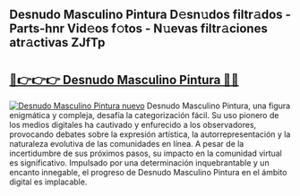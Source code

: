 ## Desnudo Masculino Pintura D𝚎sn𝚞dos filtr𝚊dos - Parts-hnr Vid𝚎os f𝚘tos - N𝚞evas filtr𝚊ciones atr𝚊ctivas ZJfTp

# <h2><a href="http://mb5ztu.tromn.icu/?c=Desnudo+Masculino+Pintura">🔗👉👉👉 Desnudo Masculino Pintura 🔗🔗</a></h2>

[![Desnudo Masculino Pintura nuevo](https://i.imgur.com/pEAQMta.gif)](http://mb5ztu.tromn.icu/?c=Desnudo+Masculino+Pintura)
Desnudo Masculino Pintura, una figura enigmática y compleja, desafía la categorización fácil. Su uso pionero de los medios digitales ha cautivado y enfurecido a los observadores, provocando debates sobre la expresión artística, la autorrepresentación y la naturaleza evolutiva de las comunidades en línea. A pesar de la incertidumbre de sus próximos pasos, su impacto en la comunidad virtual es significativo. Impulsado por una determinación inquebrantable y un encanto innegable, el progreso de Desnudo Masculino Pintura en el ámbito digital es implacable.

